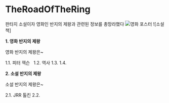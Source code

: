 # TheRoadOfTheRing
판타지 소설이자 영화인 반지의 제왕과 관련된 정보를 총망라했다
![영화 포스터](http://cfile2.uf.tistory.com/image/244E0A4C57236849081AAE)
![소설 책]


**1. 영화 반지의 제왕**

영화 반지의 제왕은~


1.1. 피터 잭슨  
1.2. 역사
1.3.
1.4.


**2. 소설 반지의 제왕**

 소설 반지의 제왕은~
 
 
2.1. JRR 톨킨
2.2. 
